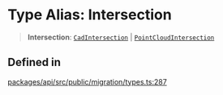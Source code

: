 # Type Alias: Intersection

> **Intersection**: [`CadIntersection`](CadIntersection.md) \| [`PointCloudIntersection`](PointCloudIntersection.md)

## Defined in

[packages/api/src/public/migration/types.ts:287](https://github.com/cognitedata/reveal/blob/2acd9d17229d2bc8e309653b4d6a39ad941e44f1/viewer/packages/api/src/public/migration/types.ts#L287)
